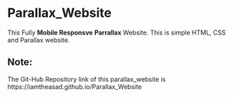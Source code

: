 # Parallax_Website

This Fully <b>Mobile Responsve</b> <b>Parrallax</b> Website. This is simple HTML, CSS and Parallax website.

<h2>Note: </h2> The Git-Hub Repository link of this parallax_website is  https://iamtheasad.github.io/Parallax_Website
